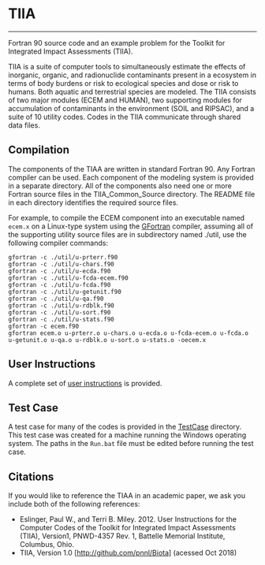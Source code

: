 # TIIA
-----
Fortran 90 source code and an example problem for the Toolkit for Integrated Impact Assessments (TIIA).

TIIA is a suite of computer tools to simultaneously estimate the effects of inorganic, organic, and radionuclide contaminants present in a ecosystem in terms of body burdens or risk to ecological species and dose or risk to humans. Both aquatic and terrestrial species are modeled. The TIIA consists of two major modules (ECEM and HUMAN), two supporting modules for accumulation of contaminants in the environment (SOIL and RIPSAC), and a suite of 10 utility codes. Codes in the TIIA communicate through shared data files.

## Compilation
The components of the TIAA are written in standard Fortran 90. Any Fortran compiler can be used. Each component of the modeling system is provided in a separate directory. All of the components also need one or more Fortran source files in the TIIA_Common_Source directory. The README file in each directory identifies the required source files.

For example, to compile the ECEM component into an executable named `ecem.x` on a Linux-type system using the [GFortran](https://gcc.gnu.org/fortran/) compiler, assuming all of the supporting utility source files are in subdirectory named ./util, use the following compiler commands:
```
gfortran -c ./util/u-prterr.f90
gfortran -c ./util/u-chars.f90
gfortran -c ./util/u-ecda.f90
gfortran -c ./util/u-fcda-ecem.f90
gfortran -c ./util/u-fcda.f90
gfortran -c ./util/u-getunit.f90
gfortran -c ./util/u-qa.f90
gfortran -c ./util/u-rdblk.f90
gfortran -c ./util/u-sort.f90
gfortran -c ./util/u-stats.f90
gfortran -c ecem.f90
gfortran ecem.o u-prterr.o u-chars.o u-ecda.o u-fcda-ecem.o u-fcda.o u-getunit.o u-qa.o u-rdblk.o u-sort.o u-stats.o -oecem.x
```

## User Instructions
A complete set of [user instructions](./UserGuide/PNWD-4357_Rev1_TIIA_User_Guide.pdf) is provided.

## Test Case
A test case for many of the codes is provided in the [TestCase](./TestCase) directory. This test case was created for a machine running the Windows operating system. The paths in the `Run.bat` file must be edited before running the test case.

## Citations
If you would like to reference the TIAA in an academic paper, we ask you include both of the following references:
* Eslinger, Paul W., and Terri B. Miley. 2012. User Instructions for the Computer Codes of the Toolkit for Integrated Impact Assessments (TIIA), Version1, PNWD-4357 Rev. 1, Battelle Memorial Institute, Columbus, Ohio.
* TIIA, Version 1.0 [http://github.com/pnnl/Biota] (acessed Oct 2018)
